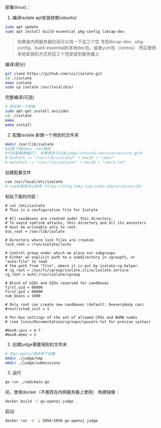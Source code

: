 部署(linux)：

1. 编译isolate
apt安装依赖(ubuntu)
```bash
sudo apt update
sudo apt install build-essential pkg-config libcap-dev
```

> 如果是内网服务器的话可以找一下这三个包
> 寻找libcap-dev、pkg-config、build-essential的本地dev包，或者yum包（centos）
> 然后使用本地安装的方式将这三个包安装到服务器上

编译(部分)
```bash
git clone https://github.com/ioi/isolate.git
cd ./isolate
make isolate
sudo cp isolate /usr/local/bin/
```

完整编译(可选)
```bash
# 新安装一个依赖
sudo apt-get install asciidoc
cd ./isolate
make
make install
```

2. 配置isolate
新建一个用到的文件夹
```bash
mkdir /var/lib/isolate 
#这是下面的box_root路径
#代码里面硬编码了，如果想改可以改judge/internal/service/service.go中
# boxPath := "/var/lib/isolate/" + boxID + "/box/"
# metaPath := "/var/lib/isolate/" + boxID + "/meta.txt"
```
创建配置文件
```bash
vim /usr/local/etc/isolate
# vim的使用可以参考：https://blog.heky.top/index.php/archives/38/
```

粘贴下面的内容：
```isolate
# cat /etc/isolate
# This is a configuration file for Isolate

# All sandboxes are created under this directory.
# To avoid symlink attacks, this directory and all its ancestors
# must be writeable only to root.
box_root = /var/lib/isolate

# Directory where lock files are created.
lock_root = /run/isolate/locks

# Control group under which we place our subgroups
# Either an explicit path to a subdirectory in cgroupfs, or "auto:file" to read
# the path from "file", where it is put by isolate-cg-helper.
# cg_root = /sys/fs/cgroup/isolate.slice/isolate.service
cg_root = auto:/run/isolate/cgroup

# Block of UIDs and GIDs reserved for sandboxes
first_uid = 60000
first_gid = 60000
num_boxes = 1000

# Only root can create new sandboxes (default: 0=everybody can)
#restricted_init = 1

# Per-box settings of the set of allowed CPUs and NUMA nodes
# (see linux/Documentation/cgroups/cpusets.txt for precise syntax)

#box0.cpus = 4-7
#box0.mems = 1
```
2. 创建judge需要用到的文件夹
```bash
# 在go-openoj根目录下创建
mkdir ./judge/tmp
mkdir ./judge/submissions
```
3. 运行
```bash
go run ./cmd/main.go
```
  
另，使用docker（不推荐在内网服务器上使用）
构建镜像：
```bash
docker build -t go-openoj-judge .
```
启动:
```bash
docker run -d -p 5050:5050 go-openoj-judge
```
